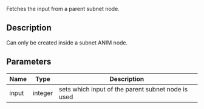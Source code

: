 Fetches the input from a parent subnet node.


## Description

Can only be created inside a subnet ANIM node.


## Parameters

<table>
<thead>
	<tr>
		<th>Name</th>
		<th>Type</th>
		<th>Description</th>
	</tr>
</thead>
<tr>
	<td>input</td>
	<td><div class='bg-orange-800 px-2 py-px text-white rounded-sm'>integer</div></td>
	<td>sets which input of the parent subnet node is used</td>
</tr>
</table>